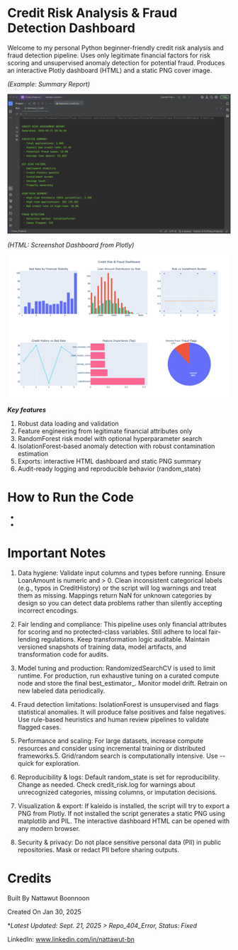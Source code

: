 # Credit Risk Analysis & Fraud Detection Dashboard
Welcome to my personal Python beginner-friendly credit risk analysis and fraud detection pipeline. Uses only legitimate financial factors for risk scoring and unsupervised anomaly detection for potential fraud. Produces an interactive Plotly dashboard (HTML) and a static PNG cover image.

*(Example: Summary Report)* <p><p/>
![Credit Analysis Console Demo](Screenshot_Console.png) <p><p/>
*(HTML: Screenshot Dashboard from Plotly)* <p><p/>
![Fraud Detection Summary Demo](Screenshot_Dashboard.png) <p><p/>

***Key features***

1. Robust data loading and validation
2. Feature engineering from legitimate financial attributes only
3. RandomForest risk model with optional hyperparameter search
4. IsolationForest-based anomaly detection with robust contamination estimation
5. Exports: interactive HTML dashboard and static PNG summary
6. Audit-ready logging and reproducible behavior (random_state)

# How to Run the Code
-
-

# Important Notes
1. Data hygiene:
Validate input columns and types before running.
Ensure LoanAmount is numeric and > 0.
Clean inconsistent categorical labels (e.g., typos in CreditHistory) or the script will log warnings and treat them as missing. Mappings return NaN for unknown categories by design so you can detect data problems rather than silently accepting incorrect encodings.

2. Fair lending and compliance:
This pipeline uses only financial attributes for scoring and no protected-class variables. Still adhere to local fair-lending regulations. Keep transformation logic auditable.
Maintain versioned snapshots of training data, model artifacts, and transformation code for audits.

3. Model tuning and production:
RandomizedSearchCV is used to limit runtime. For production, run exhaustive tuning on a curated compute node and store the final best_estimator_.
Monitor model drift. Retrain on new labeled data periodically.

4. Fraud detection limitations:
IsolationForest is unsupervised and flags statistical anomalies. It will produce false positives and false negatives.
Use rule-based heuristics and human review pipelines to validate flagged cases.

5. Performance and scaling:
For large datasets, increase compute resources and consider using incremental training or distributed frameworks.5. 
Grid/random search is computationally intensive. Use --quick for exploration.

6. Reproducibility & logs:
Default random_state is set for reproducibility. Change as needed.
Check credit_risk.log for warnings about unrecognized categories, missing columns, or imputation decisions.

7. Visualization & export:
If kaleido is installed, the script will try to export a PNG from Plotly. If not installed the script generates a static PNG using matplotlib and PIL.
The interactive dashboard HTML can be opened with any modern browser.

8. Security & privacy:
Do not place sensitive personal data (PII) in public repositories.
Mask or redact PII before sharing outputs.


# Credits
Built By Nattawut Boonnoon <p><p/>
Created On Jan 30, 2025 <p><p/>
**Latest Updated: Sept. 21, 2025 > Repo_404_Error, Status: Fixed* <p><p/>
LinkedIn: www.linkedin.com/in/nattawut-bn
